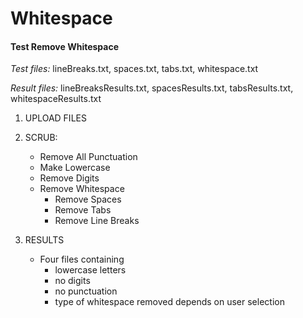 Whitespace
==========

#### Test Remove Whitespace

*Test files:* lineBreaks.txt, spaces.txt, tabs.txt, whitespace.txt

*Result files:* lineBreaksResults.txt, spacesResults.txt, tabsResults.txt,
whitespaceResults.txt

1. UPLOAD FILES

2. SCRUB: 
    - Remove All Punctuation
    - Make Lowercase
    - Remove Digits
    - Remove Whitespace
        * Remove Spaces
        * Remove Tabs
        * Remove Line Breaks

3. RESULTS
    - Four files containing
        * lowercase letters
        * no digits
        * no punctuation
        * type of whitespace removed depends on user selection
